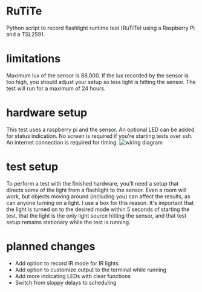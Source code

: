 # RuTiTe
Python script to record flashlight runtime test (RuTiTe) using a Raspberry Pi and a TSL2591.
# limitations
Maximum lux of the sensor is 88,000. If the lux recorded by the sensor is too high, you should adjust your setup so less light is hitting the sensor.
The test will run for a maximum of 24 hours.
# hardware setup
This test uses a raspberry pi and the sensor. An optional LED can be added for status indication. No screen is required if you're starting tests over ssh. An internet connection is required for timing.
![wiring diagram](https://github.com/bmengineer-gear/runtimetest/blob/master/runtimetestwiringdiagram.png)
# test setup
To perform a test with the finished hardware, you'll need a setup that directs some of the light from a flashlight to the sensor. Even a room will work, but objects moving around (including you) can affect the results, as can anyone turning on a light. I use a box for this reason.
It's important that the light is turned on to the desired mode within 5 seconds of starting the test, that the light is the only light source hitting the sensor, and that test setup remains stationary while the test is running.
# planned changes
- Add option to record IR mode for IR lights
- Add option to customize output to the terminal while running
- Add more indicating LEDs with clear functions
- Switch from sloppy delays to scheduling
